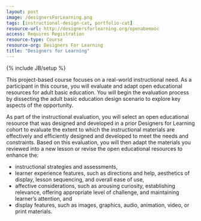 ```yaml
---
layout: post
image: /designersForLearning.png
tags: [instructional-design-cat, portfolio-cat]
resource-url: http://designersforlearning.org/openabemooc
access: Requires Registration
resource-type: Course
resource-org: Designers For Learning
title: "Designers for Learning"
---
```

{% include JB/setup %}

This project-based course focuses on a real-world instructional need. As a participant in this course, you will evaluate and adapt open educational resources for adult basic education. You will begin the evaluation process by dissecting the adult basic education design scenario to explore key aspects of the opportunity.

As part of the instructional evaluation, you will select an open educational resource that was designed and developed in a prior Designers for Learning cohort to evaluate the extent to which the instructional materials are effectively and efficiently designed and developed to meet the needs and constraints. Based on this evaluation, you will then adapt the materials you reviewed into a new lesson or revise the open educational resources to enhance the:

- instructional strategies and assessments,
- learner experience features, such as directions and help, aesthetics of display, lesson sequencing, and overall ease of use,
- affective considerations, such as arousing curiosity, establishing relevance, offering appropriate level of challenge, and maintaining learner’s attention, and
- display features, such as images, graphics, audio, animation, video, or print materials.
